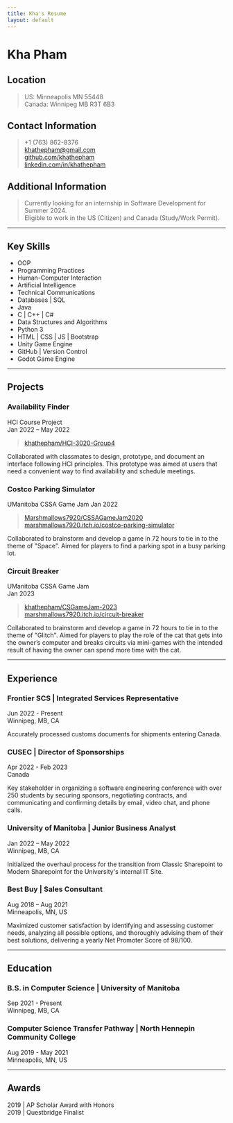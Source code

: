 ```yaml
---
title: Kha's Resume
layout: default
---
```


# Kha Pham

## Location

> US:     Minneapolis MN 55448  
Canada: Winnipeg MB  R3T 6B3

## Contact Information

> +1 (763) 862-8376  
<khathepham@gmail.com>  
[github.com/khathepham](www.github.com/khathepham)  
[linkedin.com/in/khathepham](www.linkedin.com/in/khathepham)

## Additional Information

> Currently looking for an internship in Software Development for Summer 2024.  
Eligible to work in the US (Citizen) and Canada (Study/Work Permit).

---

## Key Skills

- OOP  
- Programming Practices  
- Human-Computer Interaction  
- Artificial Intelligence  
- Technical Communications  
- Databases | SQL
- Java
- C | C++ | C\#
- Data Structures and Algorithms
- Python 3
- HTML | CSS | JS | Bootstrap
- Unity Game Engine
- GitHub | Version Control
- Godot Game Engine

---

## Projects

### Availability Finder

HCI Course Project  
Jan 2022 – May 2022  
> [khathepham/HCI-3020-Group4](https://github.com/khathepham/HCI-3020-Group4)

Collaborated with classmates to design, prototype, and document an interface following HCI principles. This prototype was aimed at users that need a convenient way to find availability and schedule meetings.

### Costco Parking Simulator

UManitoba CSSA Game Jam
Jan 2022
> [Marshmallows7920/CSSAGameJam2020](https://github.com/Marshmallows7920/CSSAGameJam2022)  
[marshmallows7920.itch.io/costco-parking-simulator](https://marshmallows7920.itch.io/costco-parking-simulator)

Collaborated to brainstorm and develop a game in 72 hours to tie in to the theme of "Space". Aimed for players to find a parking spot in a busy parking lot.

### Circuit Breaker

UManitoba CSSA Game Jam  
Jan 2023  
> [khathepham/CSGameJam-2023](https://github.com/khathepham/CSGameJam-2023)   
[marshmallows7920.itch.io/circuit-breaker](https://marshmallows7920.itch.io/circuit-breaker)

Collaborated to brainstorm and develop a game in 72 hours to tie in to the theme of "Glitch". Aimed for players to play the role of the cat that gets into the owner’s computer and breaks circuits via mini-games with the intended result of having the owner can spend more time with the cat.

---

## Experience

### Frontier SCS | Integrated Services Representative

Jun 2022 - Present  
Winnipeg, MB, CA

Accurately processed customs documents for shipments entering Canada.

### CUSEC | Director of Sponsorships

Apr 2022 - Feb 2023  
Canada

Key stakeholder in organizing a software engineering conference with over 250 students by securing sponsors, negotiating contracts, and communicating and confirming details by email, video chat, and phone calls.

### University of Manitoba | Junior Business Analyst

Jan 2022 – May 2022  
Winnipeg, MB, CA

Initialized the overhaul process for the transition from Classic Sharepoint to Modern Sharepoint for the University's internal IT Site.

### Best Buy | Sales Consultant

Aug 2018 – Aug 2021  
Minneapolis, MN, US

Maximized customer satisfaction by identifying and assessing customer
needs, analyzing all possible options, and thoroughly advising them of their
best solutions, delivering a yearly Net Promoter Score of 98/100.

---

## Education

### B.S. in Computer Science | University of Manitoba

Sep 2021 - Present  
Winnipeg, MB, CA

### Computer Science Transfer Pathway | North Hennepin Community College

Aug 2019 - May 2021  
Minneapolis, MN, US

---

## Awards  

2019 | AP Scholar Award with Honors  
2019 | Questbridge Finalist
